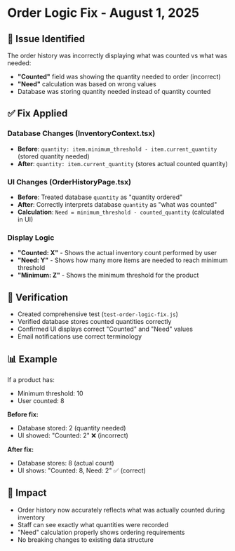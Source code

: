 # Order Logic Fix - August 1, 2025

## 🐛 Issue Identified
The order history was incorrectly displaying what was counted vs what was needed:
- **"Counted"** field was showing the quantity needed to order (incorrect)
- **"Need"** calculation was based on wrong values
- Database was storing quantity needed instead of quantity counted

## ✅ Fix Applied

### Database Changes (InventoryContext.tsx)
- **Before**: `quantity: item.minimum_threshold - item.current_quantity` (stored quantity needed)
- **After**: `quantity: item.current_quantity` (stores actual counted quantity)

### UI Changes (OrderHistoryPage.tsx)
- **Before**: Treated database `quantity` as "quantity ordered"
- **After**: Correctly interprets database `quantity` as "what was counted"
- **Calculation**: `Need = minimum_threshold - counted_quantity` (calculated in UI)

### Display Logic
- **"Counted: X"** - Shows the actual inventory count performed by user
- **"Need: Y"** - Shows how many more items are needed to reach minimum threshold
- **"Minimum: Z"** - Shows the minimum threshold for the product

## 🧪 Verification
- Created comprehensive test (`test-order-logic-fix.js`)
- Verified database stores counted quantities correctly
- Confirmed UI displays correct "Counted" and "Need" values
- Email notifications use correct terminology

## 📊 Example
If a product has:
- Minimum threshold: 10
- User counted: 8

**Before fix:**
- Database stored: 2 (quantity needed)
- UI showed: "Counted: 2" ❌ (incorrect)

**After fix:**
- Database stores: 8 (actual count)
- UI shows: "Counted: 8, Need: 2" ✅ (correct)

## 🎯 Impact
- Order history now accurately reflects what was actually counted during inventory
- Staff can see exactly what quantities were recorded
- "Need" calculation properly shows ordering requirements
- No breaking changes to existing data structure
